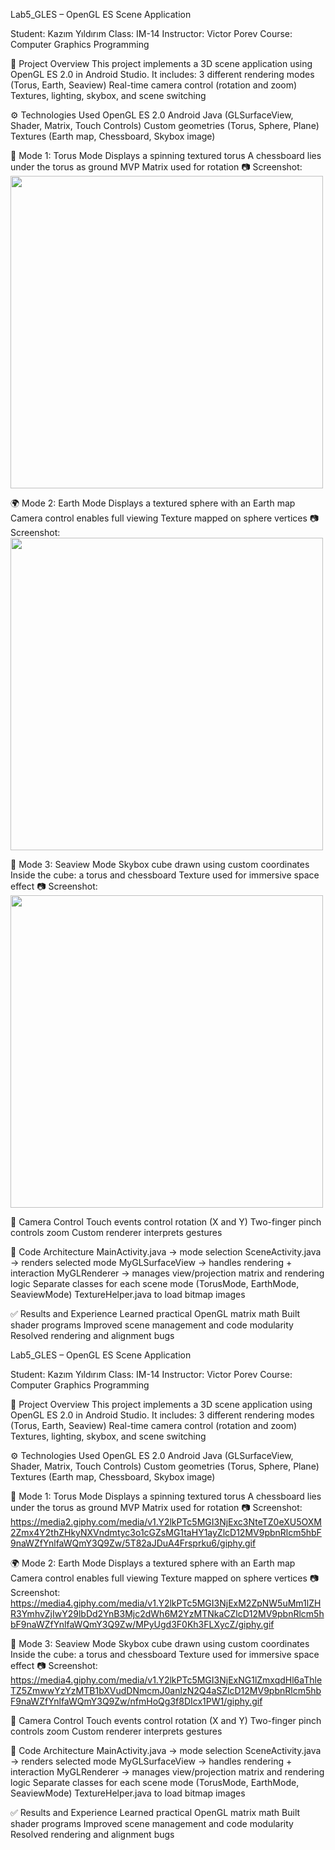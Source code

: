 Lab5_GLES – OpenGL ES Scene Application

Student: Kazım Yıldırım
Class: IM-14
Instructor: Victor Porev
Course: Computer Graphics Programming

🎯 Project Overview
This project implements a 3D scene application using OpenGL ES 2.0 in Android Studio. It includes:
3 different rendering modes (Torus, Earth, Seaview)
Real-time camera control (rotation and zoom)
Textures, lighting, skybox, and scene switching

⚙️ Technologies Used
OpenGL ES 2.0
Android Java (GLSurfaceView, Shader, Matrix, Touch Controls)
Custom geometries (Torus, Sphere, Plane)
Textures (Earth map, Chessboard, Skybox image)


🔁 Mode 1: Torus Mode
Displays a spinning textured torus
A chessboard lies under the torus as ground
MVP Matrix used for rotation
📷 Screenshot:
<img src="https://media2.giphy.com/media/v1.Y2lkPTc5MGI3NjExc3NteTZ0eXU5OXM2Zmx4Y2thZHkyNXVndmtyc3o1cGZsMG1taHY1ayZlcD12MV9pbnRlcm5hbF9naWZfYnlfaWQmY3Q9Zw/5T82aJDuA4Frsprku6/giphy.gif" width="500"/>



🌍 Mode 2: Earth Mode
Displays a textured sphere with an Earth map
Camera control enables full viewing
Texture mapped on sphere vertices
📷 Screenshot:
<img src="https://media4.giphy.com/media/v1.Y2lkPTc5MGI3NjExM2ZpNW5uMm1lZHR3YmhvZjIwY29lbDd2YnB3Mjc2dWh6M2YzMTNkaCZlcD12MV9pbnRlcm5hbF9naWZfYnlfaWQmY3Q9Zw/MPyUgd3F0Kh3FLXycZ/giphy.gif" width="500"/>


🌌 Mode 3: Seaview Mode
Skybox cube drawn using custom coordinates
Inside the cube: a torus and chessboard
Texture used for immersive space effect
📷 Screenshot:
<img src="https://media4.giphy.com/media/v1.Y2lkPTc5MGI3NjExNG1lZmxqdHl6aThleTZ5ZmwwYzYzMTB1bXVudDNmcmJ0anlzN2Q4aSZlcD12MV9pbnRlcm5hbF9naWZfYnlfaWQmY3Q9Zw/nfmHoQg3f8DIcx1PW1/giphy.gif" width="500"/>


🧭 Camera Control
Touch events control rotation (X and Y)
Two-finger pinch controls zoom
Custom renderer interprets gestures

🧱 Code Architecture
MainActivity.java → mode selection
SceneActivity.java → renders selected mode
MyGLSurfaceView → handles rendering + interaction
MyGLRenderer → manages view/projection matrix and rendering logic
Separate classes for each scene mode (TorusMode, EarthMode, SeaviewMode)
TextureHelper.java to load bitmap images

✅ Results and Experience
Learned practical OpenGL matrix math
Built shader programs
Improved scene management and code modularity
Resolved rendering and alignment bugs



Lab5_GLES – OpenGL ES Scene Application

Student: Kazım Yıldırım
Class: IM-14
Instructor: Victor Porev
Course: Computer Graphics Programming

🎯 Project Overview
This project implements a 3D scene application using OpenGL ES 2.0 in Android Studio. It includes:
3 different rendering modes (Torus, Earth, Seaview)
Real-time camera control (rotation and zoom)
Textures, lighting, skybox, and scene switching

⚙️ Technologies Used
OpenGL ES 2.0
Android Java (GLSurfaceView, Shader, Matrix, Touch Controls)
Custom geometries (Torus, Sphere, Plane)
Textures (Earth map, Chessboard, Skybox image)


🔁 Mode 1: Torus Mode
Displays a spinning textured torus
A chessboard lies under the torus as ground
MVP Matrix used for rotation
📷 Screenshot:
https://media2.giphy.com/media/v1.Y2lkPTc5MGI3NjExc3NteTZ0eXU5OXM2Zmx4Y2thZHkyNXVndmtyc3o1cGZsMG1taHY1ayZlcD12MV9pbnRlcm5hbF9naWZfYnlfaWQmY3Q9Zw/5T82aJDuA4Frsprku6/giphy.gif



🌍 Mode 2: Earth Mode
Displays a textured sphere with an Earth map
Camera control enables full viewing
Texture mapped on sphere vertices
📷 Screenshot:
https://media4.giphy.com/media/v1.Y2lkPTc5MGI3NjExM2ZpNW5uMm1lZHR3YmhvZjIwY29lbDd2YnB3Mjc2dWh6M2YzMTNkaCZlcD12MV9pbnRlcm5hbF9naWZfYnlfaWQmY3Q9Zw/MPyUgd3F0Kh3FLXycZ/giphy.gif

🌌 Mode 3: Seaview Mode
Skybox cube drawn using custom coordinates
Inside the cube: a torus and chessboard
Texture used for immersive space effect
📷 Screenshot:
https://media4.giphy.com/media/v1.Y2lkPTc5MGI3NjExNG1lZmxqdHl6aThleTZ5ZmwwYzYzMTB1bXVudDNmcmJ0anlzN2Q4aSZlcD12MV9pbnRlcm5hbF9naWZfYnlfaWQmY3Q9Zw/nfmHoQg3f8DIcx1PW1/giphy.gif

🧭 Camera Control
Touch events control rotation (X and Y)
Two-finger pinch controls zoom
Custom renderer interprets gestures

🧱 Code Architecture
MainActivity.java → mode selection
SceneActivity.java → renders selected mode
MyGLSurfaceView → handles rendering + interaction
MyGLRenderer → manages view/projection matrix and rendering logic
Separate classes for each scene mode (TorusMode, EarthMode, SeaviewMode)
TextureHelper.java to load bitmap images

✅ Results and Experience
Learned practical OpenGL matrix math
Built shader programs
Improved scene management and code modularity
Resolved rendering and alignment bugs



